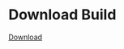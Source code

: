 
# Download Build
[Download](https://github.com/Carmelosmexy1/TimeFN-Updated/releases/tag/Download)





















































































































